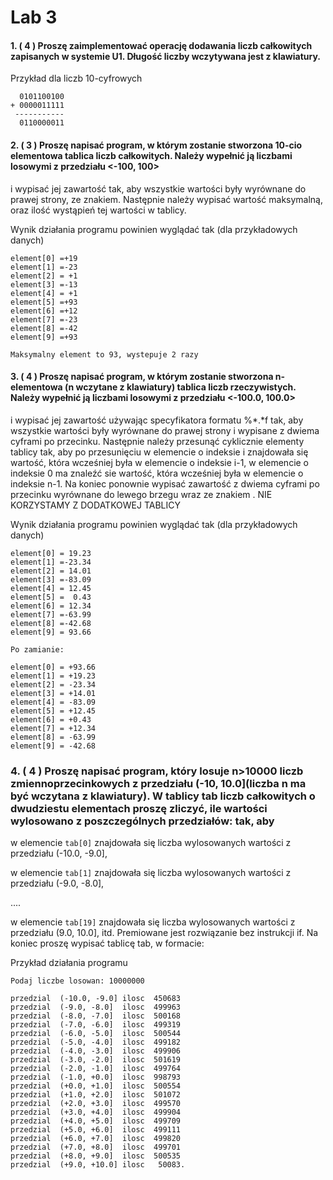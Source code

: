 # Lab 3

#### 1. ( 4 ) Proszę zaimplementować operację dodawania liczb całkowitych zapisanych w systemie U1. Długość liczby wczytywana jest z klawiatury.

Przykład dla liczb 10-cyfrowych
```
  0101100100
+ 0000011111
 -----------
  0110000011
```
#### 2. ( 3 ) Proszę napisać program, w którym zostanie stworzona 10-cio elementowa tablica liczb całkowitych. Należy wypełnić ją liczbami losowymi z przedziału <-100, 100>
i wypisać jej zawartość tak, aby wszystkie wartości były wyrównane do prawej strony, ze znakiem.
Następnie należy wypisać wartość maksymalną, oraz ilość wystąpień tej wartości w tablicy.

Wynik działania programu powinien wyglądać tak (dla przykładowych danych)
```
element[0] =+19
element[1] =-23
element[2] = +1
element[3] =-13
element[4] = +1
element[5] =+93
element[6] =+12
element[7] =-23
element[8] =-42
element[9] =+93

Maksymalny element to 93, wystepuje 2 razy
```
#### 3. ( 4 ) Proszę napisać program, w którym zostanie stworzona n-elementowa (n wczytane z klawiatury) tablica liczb rzeczywistych. Należy wypełnić ją liczbami losowymi z przedziału <-100.0, 100.0>
i wypisać jej zawartość używając specyfikatora formatu %*.*f tak, aby wszystkie wartości były wyrównane do prawej strony i wypisane z dwiema cyframi po przecinku.
Następnie należy przesunąć cyklicznie elementy tablicy tak, aby po przesunięciu w elemencie o indeksie i znajdowała się wartość, która wcześniej była w elemencie o indeksie i-1, w elemencie o indeksie 0 ma znaleźć sie wartość, która wcześniej była w elemencie o indeksie n-1.
Na koniec ponownie wypisać  zawartość z dwiema cyframi po przecinku wyrównane do lewego brzegu wraz ze znakiem .
NIE KORZYSTAMY Z DODATKOWEJ TABLICY


Wynik działania programu powinien wyglądać tak (dla przykładowych danych)
```
element[0] = 19.23
element[1] =-23.34
element[2] = 14.01
element[3] =-83.09
element[4] = 12.45
element[5] =  0.43
element[6] = 12.34
element[7] =-63.99
element[8] =-42.68
element[9] = 93.66

Po zamianie:

element[0] = +93.66
element[1] = +19.23
element[2] = -23.34
element[3] = +14.01
element[4] = -83.09
element[5] = +12.45
element[6] = +0.43
element[7] = +12.34
element[8] = -63.99
element[9] = -42.68
```

### 4. ( 4 ) Proszę napisać program, który losuje n>10000 liczb zmiennoprzecinkowych z przedziału (-10, 10.0](liczba n ma być wczytana z klawiatury). W tablicy tab liczb całkowitych o dwudziestu elementach proszę zliczyć, ile wartości wylosowano z poszczególnych przedziałów: tak, aby

w elemencie ```tab[0]``` znajdowała się liczba wylosowanych wartości z przedziału (-10.0, -9.0],

w elemencie ```tab[1]``` znajdowała się liczba wylosowanych wartości z przedziału (-9.0, -8.0],

....

w elemencie ```tab[19]``` znajdowała się liczba wylosowanych wartości z przedziału (9.0, 10.0],
itd.
Premiowane jest rozwiązanie bez instrukcji if.
Na koniec proszę wypisać tablicę tab, w formacie:

Przykład działania programu
```
Podaj liczbe losowan: 10000000

przedzial  (-10.0, -9.0] ilosc  450683
przedzial  (-9.0, -8.0]  ilosc  499963
przedzial  (-8.0, -7.0]  ilosc  500168
przedzial  (-7.0, -6.0]  ilosc  499319
przedzial  (-6.0, -5.0]  ilosc  500544
przedzial  (-5.0, -4.0]  ilosc  499182
przedzial  (-4.0, -3.0]  ilosc  499906
przedzial  (-3.0, -2.0]  ilosc  501619
przedzial  (-2.0, -1.0]  ilosc  499764
przedzial  (-1.0, +0.0]  ilosc  998793
przedzial  (+0.0, +1.0]  ilosc  500554
przedzial  (+1.0, +2.0]  ilosc  501072
przedzial  (+2.0, +3.0]  ilosc  499570
przedzial  (+3.0, +4.0]  ilosc  499904
przedzial  (+4.0, +5.0]  ilosc  499709
przedzial  (+5.0, +6.0]  ilosc  499111
przedzial  (+6.0, +7.0]  ilosc  499820
przedzial  (+7.0, +8.0]  ilosc  499701
przedzial  (+8.0, +9.0]  ilosc  500535
przedzial  (+9.0, +10.0] ilosc   50083.
```
